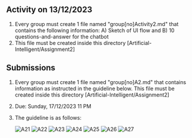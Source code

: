 ## Activity on 13/12/2023
1. Every group must create 1 file named "group[no]Activity2.md" that contains the following information: A) Sketch of UI flow and B) 10 questions-and-answer for the chatbot
2. This file must be created inside this directory [Artificial-Intelligent/Assignment2]
   
## Submissions
1. Every group must create 1 file named "group[no]A2.md" that contains information as instructed in the guideline below. This file must be created inside this directory [Artificial-Intelligent/Assignment2]
2. Due: Sunday, 17/12/2023 11 PM
3. The guideline is as follows:
   
   ![A21](https://github.com/rohayanti/Artificial-Intelligent/blob/main/image/A21.png)
   ![A22](https://github.com/rohayanti/Artificial-Intelligent/blob/main/image/A22.png)
   ![A23](https://github.com/rohayanti/Artificial-Intelligent/blob/main/image/A23.png)
   ![A24](https://github.com/rohayanti/Artificial-Intelligent/blob/main/image/A24.png)
   ![A25](https://github.com/rohayanti/Artificial-Intelligent/blob/main/image/A25.png)
   ![A26](https://github.com/rohayanti/Artificial-Intelligent/blob/main/image/A26.png)
   ![A27](https://github.com/rohayanti/Artificial-Intelligent/blob/main/image/A27.png)

